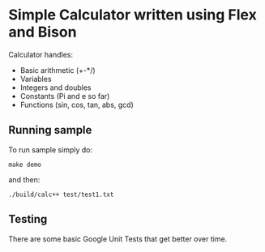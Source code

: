 # Simple Calculator written using Flex and Bison

Calculator handles:
  - Basic arithmetic (+-*/)
  - Variables
  - Integers and doubles
  - Constants (Pi and e so far)
  - Functions (sin, cos, tan, abs, gcd)

## Running sample

To run sample simply do:

`make demo`

and then:

`./build/calc++ test/test1.txt`

## Testing

There are some basic Google Unit Tests that get better over time.
